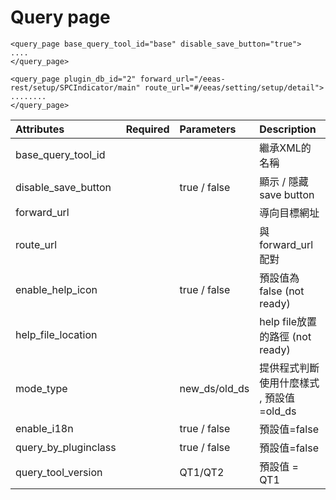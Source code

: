 # Query page

```markup
<query_page base_query_tool_id="base" disable_save_button="true">
....
</query_page>
```

```markup
<query_page plugin_db_id="2" forward_url="/eeas-rest/setup/SPCIndicator/main" route_url="#/eeas/setting/setup/detail">
........
</query_page>
```

| Attributes | Required | Parameters | Description |
| :--- | :--- | :--- | :--- |
| base\_query\_tool\_id |  |  | 繼承XML的名稱 |
| disable\_save\_button |  | true / false | 顯示 / 隱藏 save button |
| forward\_url |  |  | 導向目標網址 |
| route\_url |  |  | 與forward\_url配對 |
| enable\_help\_icon |  | true / false | 預設值為false \(not ready\) |
| help\_file\_location |  |  | help file放置的路徑 \(not ready\) |
| mode\_type |  | new\_ds/old\_ds | 提供程式判斷使用什麼樣式 , 預設值=old\_ds |
| enable\_i18n |  | true / false | 預設值=false |
| query\_by\_pluginclass |  | true / false | 預設值=false |
| query\_tool\_version |  | QT1/QT2 | 預設值 = QT1 |

